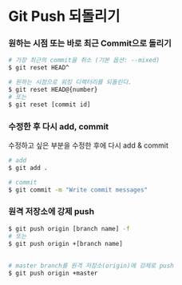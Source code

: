 # Git Push 되돌리기

### 원하는 시점 또는 바로 최근 Commit으로 돌리기
```BASH
# 가장 최근의 commit을 취소 (기본 옵션: --mixed)
$ git reset HEAD^

# 원하는 시점으로 워킹 디렉터리를 되돌린다.
$ git reset HEAD@{number} 
# 또는
$ git reset [commit id]
```

### 수정한 후 다시 add, commit
수정하고 싶은 부분을 수정한 후에 다시 add & commit
```BASH
# add
$ git add .

# commit
$ git commit -m "Write commit messages"
```

### 원격 저장소에 강제 push
```BASH
$ git push origin [branch name] -f
# 또는
$ git push origin +[branch name]
 
 
# master branch를 원격 저장소(origin)에 강제로 push
$ git push origin +master
```
